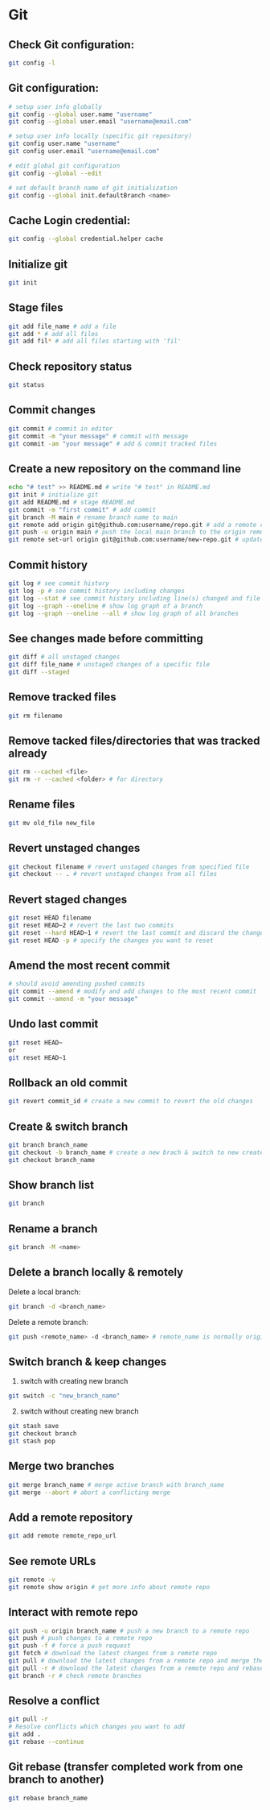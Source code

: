 # Git

## Check Git configuration:

```bash
git config -l
```

## Git configuration:

```bash
# setup user info globally
git config --global user.name "username"
git config --global user.email "username@email.com"

# setup user info locally (specific git repository)
git config user.name "username"
git config user.email "username@email.com"

# edit global git configuration
git config --global --edit 

# set default branch name of git initialization
git config --global init.defaultBranch <name>
```

## Cache Login credential:

```bash
git config --global credential.helper cache
```

## Initialize git

```bash
git init
```

## Stage files

```bash
git add file_name # add a file
git add * # add all files
git add fil* # add all files starting with 'fil'
```

## Check repository status

```bash
git status
```

## Commit changes

```bash
git commit # commit in editor
git commit -m "your message" # commit with message
git commit -am "your message" # add & commit tracked files
```

## Create a new repository on the command line

```sh
echo "# test" >> README.md # write "# test" in README.md
git init # initialize git
git add README.md # stage README.md
git commit -m "first commit" # add commit
git branch -M main # rename branch name to main
git remote add origin git@github.com:username/repo.git # add a remote called origin, which points to git@github.com:username/repo.git
git push -u origin main # push the local main branch to the origin remote, and remember this setup for next time.
git remote set-url origin git@github.com:username/new-repo.git # update remote url
```

## Commit history

```bash
git log # see commit history
git log -p # see commit history including changes
git log --stat # see commit history including line(s) changed and file names
git log --graph --oneline # show log graph of a branch
git log --graph --oneline --all # show log graph of all branches
```

## See changes made before committing

```bash
git diff # all unstaged changes
git diff file_name # unstaged changes of a specific file
git diff --staged
```

## Remove tracked files

```bash
git rm filename
```

## Remove tacked files/directories that was tracked already

```bash
git rm --cached <file>
git rm -r --cached <folder> # for directory
```

## Rename files

```bash
git mv old_file new_file
```

## Revert unstaged changes

```bash
git checkout filename # revert unstaged changes from specified file
git checkout -- . # revert unstaged changes from all files
```

## Revert staged changes

```bash
git reset HEAD filename
git reset HEAD~2 # revert the last two commits
git reset --hard HEAD~1 # revert the last commit and discard the changes
git reset HEAD -p # specify the changes you want to reset
```

## Amend the most recent commit

```bash
# should avoid amending pushed commits
git commit --amend # modify and add changes to the most recent commit
git commit --amend -m "your message"
```

## Undo last commit

```bash
git reset HEAD~
or 
git reset HEAD~1
```

## Rollback an old commit

```bash
git revert commit_id # create a new commit to revert the old changes
```

## Create & switch branch

```bash
git branch branch_name
git checkout -b branch_name # create a new brach & switch to new created branch
git checkout branch_name
```

## Show branch list

```bash
git branch
```

## Rename a branch

```bash
git branch -M <name>
```

## Delete a branch locally & remotely

Delete a local branch:

```bash
git branch -d <branch_name>
```

Delete a remote branch:

```bash
git push <remote_name> -d <branch_name> # remote_name is normally origin
```

## Switch branch & keep changes

1. switch with creating new branch
```bash
git switch -c "new_branch_name"
```

2. switch without creating new branch
```bash
git stash save
git checkout branch
git stash pop
```

## Merge two branches

```bash
git merge branch_name # merge active branch with branch_name
git merge --abort # abort a conflicting merge
```

## Add a remote repository

```bash
git add remote remote_repo_url
```

## See remote URLs

```bash
git remote -v
git remote show origin # get more info about remote repo
```

## Interact with remote repo

```bash
git push -u origin branch_name # push a new branch to a remote repo
git push # push changes to a remote repo
git push -f # force a push request
git fetch # download the latest changes from a remote repo
git pull # download the latest changes from a remote repo and merge them with local branch
git pull -r # download the latest changes from a remote repo and rebase them with local branch
git branch -r # check remote branches
```

## Resolve a conflict

```bash
git pull -r
# Resolve conflicts which changes you want to add
git add .
git rebase --continue
```

## Git rebase (transfer completed work from one branch to another)

```bash
git rebase branch_name
```
